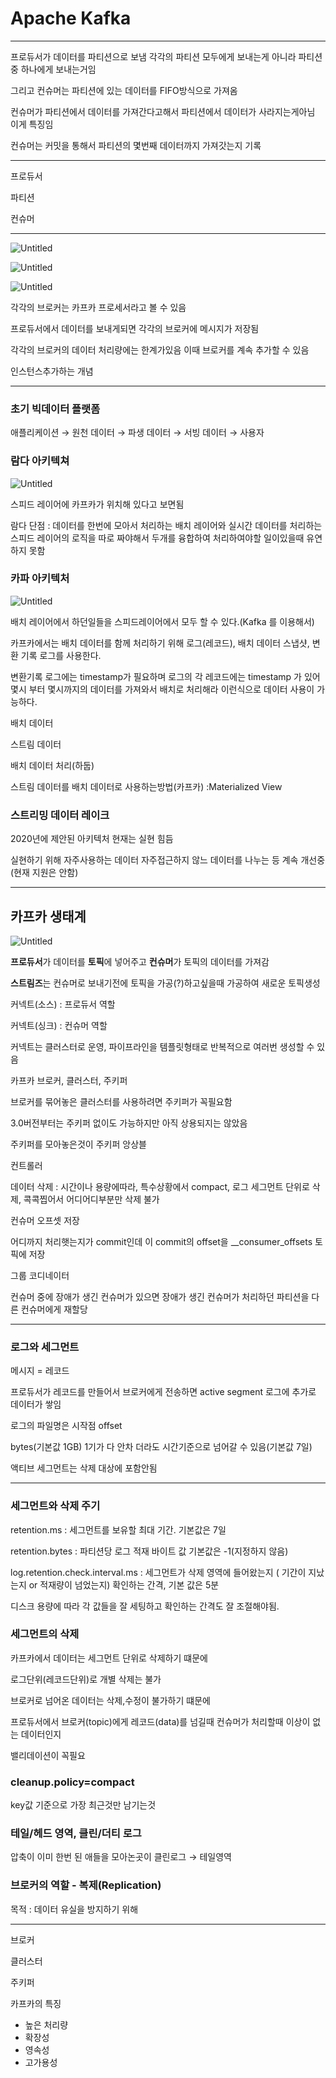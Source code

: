 # Apache Kafka

---

프로듀서가 데이터를 파티션으로 보냄 각각의 파티션 모두에게 보내는게 아니라 파티션중 하나에게 보내는거임

그리고 컨슈머는 파티션에 있는 데이터를 FIFO방식으로 가져옴

컨슈머가 파티션에서 데이터를 가져간다고해서 파티션에서 데이터가 사라지는게아님 이게 특징임

컨슈머는 커밋을 통해서 파티션의 몇번째 데이터까지 가져갓는지 기록

---

프로듀서

파티션

컨슈머

---

![Untitled](Apache%20Kafka%20398784983c2c4239bc327338e792511f/Untitled.png)

![Untitled](Apache%20Kafka%20398784983c2c4239bc327338e792511f/Untitled%201.png)

![Untitled](Apache%20Kafka%20398784983c2c4239bc327338e792511f/Untitled%202.png)

각각의 브로커는 카프카 프로세서라고 볼 수 있음

프로듀서에서 데이터를 보내게되면 각각의 브로커에 메시지가 저장됨

각각의 브로커의 데이터 처리량에는 한계가있음 이때 브로커를 계속 추가할 수 있음

인스턴스추가하는 개념

---

### 초기 빅데이터 플랫폼

애플리케이션 → 원천 데이터 → 파생 데이터 → 서빙 데이터 → 사용자

### 람다 아키텍쳐

![Untitled](Apache%20Kafka%20398784983c2c4239bc327338e792511f/Untitled%203.png)

스피드 레이어에 카프카가 위치해 있다고 보면됨

람다 단점 :  데이터를 한번에 모아서 처리하는 배치 레이어와 실시간 데이터를 처리하는 스피드 레이어의 로직을 따로 짜야해서 두개를 융합하여 처리하여야할 일이있을때 유연하지 못함

### 카파 아키텍처

![Untitled](Apache%20Kafka%20398784983c2c4239bc327338e792511f/Untitled%204.png)

배치 레이어에서 하던일들을 스피드레이어에서 모두 할 수 있다.(Kafka 를 이용해서)

카프카에서는 배치 데이터를 함께 처리하기 위해 로그(레코드), 배치 데이터 스냅샷, 변환 기록 로그를 사용한다.

변환기록 로그에는 timestamp가 필요하며 로그의 각 레코드에는 timestamp 가 있어 몇시 부터 몇시까지의 데이터를 가져와서 배치로 처리해라 이런식으로 데이터 사용이 가능하다.

배치 데이터

스트림 데이터

배치 데이터 처리(하둡)

스트림 데이터를 배치 데이터로 사용하는방법(카프카) :Materialized View

### 스트리밍 데이터 레이크

2020년에 제안된 아키텍처 현재는 실현 힘듬

실현하기 위해 자주사용하는 데이터 자주접근하지 않느 데이터를 나누는 등 계속 개선중 (현재 지원은 안함)

---

## 카프카 생태계

![Untitled](Apache%20Kafka%20398784983c2c4239bc327338e792511f/Untitled%205.png)

**프로듀서**가 데이터를 **토픽**에 넣어주고 **컨슈머**가 토픽의 데이터를 가져감

**스트림즈**는 컨슈머로 보내기전에 토픽을 가공(?)하고싶을때  가공하여 새로운 토픽생성

커넥트(소스) : 프로듀서 역할

커넥트(싱크) : 컨슈머 역할

커넥트는 클러스터로 운영, 파이프라인을 템플릿형태로 반복적으로 여러번 생성할 수 있음

카프카 브로커, 클러스터, 주키퍼

브로커를 묶어놓은 클러스터를 사용하려면 주키퍼가 꼭필요함

3.0버전부터는 주키퍼 없이도 가능하지만 아직 상용되지는 않았음

주키퍼를 모아놓은것이 주키퍼 앙상블

컨트롤러

데이터 삭제 : 시간이나 용량에따라, 특수상황에서 compact, 로그 세그먼트 단위로 삭제, 콕콕찝어서 어디어디부분만 삭제 불가

컨슈머 오프셋 저장

어디까지 처리햇는지가 commit인데 이 commit의 offset을 __consumer_offsets 토픽에 저장

그룹 코디네이터

컨슈머 중에 장애가 생긴 컨슈머가 있으면 장애가 생긴 컨슈머가 처리하던 파티션을 다른 컨슈머에게 재할당

---

### 로그와 세그먼트

메시지 = 레코드

프로듀서가 레코드를 만들어서 브로커에게 전송하면 active segment 로그에 추가로 데이터가 쌓임

로그의 파일명은 시작점 offset

bytes(기본값 1GB) 1기가 다 안차 더라도 시간기준으로 넘어갈 수 있음(기본값 7일)

액티브 세그먼트는 삭제 대상에 포함안됨

---

### 세그먼트와 삭제 주기

retention.ms  : 세그먼트를 보유할 최대 기간. 기본값은 7일

retention.bytes :  파티션당 로그 적재 바이트 값 기본값은 -1(지정하지 않음)

log.retention.check.interval.ms : 세그먼트가 삭제 영역에 들어왔는지 ( 기간이 지났는지 or 적재량이 넘었는지) 확인하는 간격, 기본 값은 5분

디스크 용량에 따라 각 값들을 잘 세팅하고 확인하는 간격도 잘 조절해야됨.

### 세그먼트의 삭제

카프카에서 데이터는 세그먼트 단위로 삭제하기 떄문에

로그단위(레코드단위)로 개별 삭제는 불가

브로커로 넘어온 데이터는 삭제,수정이 불가하기 떄문에

프로듀서에서 브로커(topic)에게 레코드(data)를 넘길때 컨슈머가 처리할때 이상이 없는 데이터인지

밸리데이션이 꼭필요

### cleanup.policy=compact

key값 기준으로 가장 최근것만 남기는것

### 테일/헤드 영역, 클린/더티 로그

압축이 이미 한번 된 애들을 모아논곳이 클린로그 → 테일영역

### 브로커의 역할 - 복제(Replication)

목적 : 데이터 유실을 방지하기 위해

---

브로커

클러스터

주키퍼

카프카의 특징

- 높은 처리량
- 확장성
- 영속성
- 고가용성